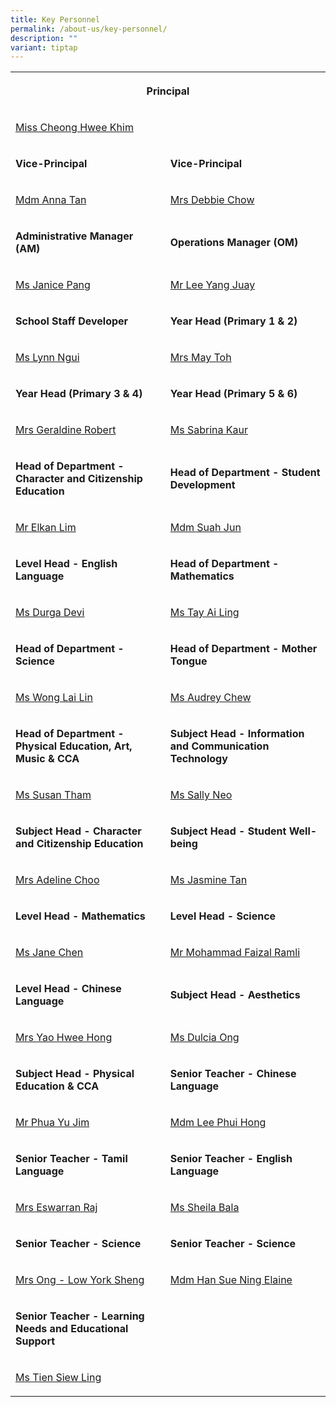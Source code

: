 ```yaml
---
title: Key Personnel
permalink: /about-us/key-personnel/
description: ""
variant: tiptap
---
```

<table>
<tbody>
<tr>
<th rowspan="1" colspan="2">
<p>Principal</p>
</th>
</tr>
<tr>
<td rowspan="1" colspan="2">
<p><a href="mailto:cheong_hwee_khim@moe.edu.sg" rel="noopener noreferrer nofollow" target="_blank">Miss Cheong Hwee Khim</a>
</p>
</td>
</tr>
<tr>
<td rowspan="1" colspan="1">
<p><strong>Vice-Principal</strong>
</p>
</td>
<td rowspan="1" colspan="1">
<p><strong>Vice-Principal</strong>
</p>
</td>
</tr>
<tr>
<td rowspan="1" colspan="1">
<p><a href="mailto:tan_mei_mei@moe.edu.sg" rel="noopener noreferrer nofollow" target="_blank">Mdm Anna Tan</a>
</p>
</td>
<td rowspan="1" colspan="1">
<p><a href="mailto:debbie_chow@moe.edu.sg" rel="noopener noreferrer nofollow" target="_blank">Mrs Debbie Chow</a>
</p>
</td>
</tr>
<tr>
<td rowspan="1" colspan="1">
<p><strong>Administrative Manager (AM)</strong>
</p>
</td>
<td rowspan="1" colspan="1">
<p><strong>Operations Manager (OM)</strong>
</p>
</td>
</tr>
<tr>
<td rowspan="1" colspan="1">
<p><a href="mailto:pang_wai_tee@moe.edu.sg" rel="noopener noreferrer nofollow" target="_blank">Ms Janice Pang</a>
</p>
</td>
<td rowspan="1" colspan="1">
<p><a href="mailto:lee_yang_juay@moe.edu.sg" rel="noopener noreferrer nofollow" target="_blank">Mr Lee Yang Juay</a>
</p>
</td>
</tr>
<tr>
<td rowspan="1" colspan="1">
<p><strong>School Staff Developer</strong>
</p>
</td>
<td rowspan="1" colspan="1">
<p><strong>Year Head (Primary 1 &amp; 2)</strong>
</p>
</td>
</tr>
<tr>
<td rowspan="1" colspan="1">
<p><a href="mailto:ngui_shiyan_lynn@moe.edu.sg" rel="noopener noreferrer nofollow" target="_blank">Ms Lynn Ngui</a>
</p>
</td>
<td rowspan="1" colspan="1">
<p><a href="mailto:eng_yi-mei@moe.edu.sg" rel="noopener noreferrer nofollow" target="_blank">Mrs May Toh</a>
</p>
</td>
</tr>
<tr>
<td rowspan="1" colspan="1">
<p><strong>Year Head (Primary 3 &amp; 4)</strong>
</p>
</td>
<td rowspan="1" colspan="1">
<p><strong>Year Head (Primary 5 &amp; 6)</strong>
</p>
</td>
</tr>
<tr>
<td rowspan="1" colspan="1">
<p><a href="mailto:geraldine_robert@moe.edu.sg" rel="noopener noreferrer nofollow" target="_blank">Mrs Geraldine Robert</a>
</p>
</td>
<td rowspan="1" colspan="1">
<p><a href="mailto:sabrina_kaur_jit_singh@moe.edu.sg" rel="noopener noreferrer nofollow" target="_blank">Ms Sabrina Kaur</a>
</p>
</td>
</tr>
<tr>
<td rowspan="1" colspan="1">
<p><strong>Head of Department - Character and Citizenship Education</strong>
</p>
</td>
<td rowspan="1" colspan="1">
<p><strong>Head of Department - Student Development</strong>
</p>
</td>
</tr>
<tr>
<td rowspan="1" colspan="1">
<p><a href="mailto:lim_boon_ching_elkan@moe.edu.sg" rel="noopener noreferrer nofollow" target="_blank">Mr Elkan Lim</a>
</p>
</td>
<td rowspan="1" colspan="1">
<p><a href="mailto:suah_jun@moe.edu.sg" rel="noopener noreferrer nofollow" target="_blank">Mdm Suah Jun</a>
</p>
</td>
</tr>
<tr>
<td rowspan="1" colspan="1">
<p><strong>Level Head - English Language</strong>
</p>
</td>
<td rowspan="1" colspan="1">
<p><strong>Head of Department - Mathematics</strong>
</p>
</td>
</tr>
<tr>
<td rowspan="1" colspan="1">
<p><a href="mailto:durgha_devi_subramaniam@moe.edu.sg" rel="noopener noreferrer nofollow" target="_blank">Ms Durga Devi</a>
</p>
</td>
<td rowspan="1" colspan="1">
<p><a href="mailto:tay_ai_ling@moe.edu.sg" rel="noopener noreferrer nofollow" target="_blank">Ms Tay Ai Ling</a>
</p>
</td>
</tr>
<tr>
<td rowspan="1" colspan="1">
<p><strong>Head of Department - Science</strong>
</p>
</td>
<td rowspan="1" colspan="1">
<p><strong>Head of Department - Mother Tongue</strong>
</p>
</td>
</tr>
<tr>
<td rowspan="1" colspan="1">
<p><a href="mailto:wong_lai_lin@moe.edu.sg" rel="noopener noreferrer nofollow" target="_blank">Ms Wong Lai Lin</a>
</p>
</td>
<td rowspan="1" colspan="1">
<p><a href="mailto:chew_sor_teng@moe.edu.sg" rel="noopener noreferrer nofollow" target="_blank">Ms Audrey Chew</a>
</p>
</td>
</tr>
<tr>
<td rowspan="1" colspan="1">
<p><strong>Head of Department - Physical Education, Art, Music &amp; CCA</strong>
</p>
</td>
<td rowspan="1" colspan="1">
<p><strong>Subject Head - Information and Communication Technology&nbsp;</strong>
</p>
</td>
</tr>
<tr>
<td rowspan="1" colspan="1">
<p><a href="mailto:susan_tham_miew_peng@moe.edu.sg" rel="noopener noreferrer nofollow" target="_blank">Ms Susan Tham</a>
</p>
</td>
<td rowspan="1" colspan="1">
<p><a href="mailto:sally_neo@moe.edu.sg" rel="noopener noreferrer nofollow" target="_blank">Ms Sally Neo</a>
</p>
</td>
</tr>
<tr>
<td rowspan="1" colspan="1">
<p><strong>Subject Head - Character and Citizenship Education</strong>
</p>
</td>
<td rowspan="1" colspan="1">
<p><strong>Subject Head - Student Well-being</strong>
</p>
</td>
</tr>
<tr>
<td rowspan="1" colspan="1">
<p><a href="mailto:pang_gek_luang_adeline@moe.edu.sg" rel="noopener noreferrer nofollow" target="_blank">Mrs Adeline Choo</a>
</p>
</td>
<td rowspan="1" colspan="1">
<p><a href="mailto:tan_su_hsien_jasmine@moe.edu.sg" rel="noopener noreferrer nofollow" target="_blank">Ms Jasmine Tan</a>
</p>
</td>
</tr>
<tr>
<td rowspan="1" colspan="1">
<p><strong>Level Head - Mathematics</strong>
</p>
</td>
<td rowspan="1" colspan="1">
<p><strong>Level Head - Science</strong>
</p>
</td>
</tr>
<tr>
<td rowspan="1" colspan="1">
<p><a href="mailto:chen_mun_hui_jane@moe.edu.sg" rel="noopener noreferrer nofollow" target="_blank">Ms Jane Chen</a>
</p>
</td>
<td rowspan="1" colspan="1">
<p><a href="mailto:mohammad_faizal_ramli@moe.edu.sg" rel="noopener noreferrer nofollow" target="_blank">Mr Mohammad Faizal Ramli</a>
</p>
</td>
</tr>
<tr>
<td rowspan="1" colspan="1">
<p><strong>Level Head - Chinese Language</strong>
</p>
</td>
<td rowspan="1" colspan="1">
<p><strong>Subject Head - Aesthetics</strong>
</p>
</td>
</tr>
<tr>
<td rowspan="1" colspan="1">
<p><a href="mailto:tan_hwee_hong@moe.edu.sg" rel="noopener noreferrer nofollow" target="_blank">Mrs Yao Hwee Hong</a>
</p>
</td>
<td rowspan="1" colspan="1">
<p><a href="mailto:ong_tian_nu_dulcia@moe.edu.sg" rel="noopener noreferrer nofollow" target="_blank">Ms Dulcia Ong</a>
</p>
</td>
</tr>
<tr>
<td rowspan="1" colspan="1">
<p><strong>Subject Head - Physical Education &amp; CCA</strong>
</p>
</td>
<td rowspan="1" colspan="1">
<p><strong>Senior Teacher - Chinese Language</strong>
</p>
</td>
</tr>
<tr>
<td rowspan="1" colspan="1">
<p><a href="mailto:phua_yu_jim@moe.edu.sg" rel="noopener noreferrer nofollow" target="_blank">Mr Phua Yu Jim</a>
</p>
</td>
<td rowspan="1" colspan="1">
<p><a href="mailto:lee_phui_hong@moe.edu.sg" rel="noopener noreferrer nofollow" target="_blank">Mdm Lee Phui Hong</a>
</p>
</td>
</tr>
<tr>
<td rowspan="1" colspan="1">
<p><strong>Senior Teacher - Tamil Language</strong>
</p>
</td>
<td rowspan="1" colspan="1">
<p><strong>Senior Teacher - English Language</strong>
</p>
</td>
</tr>
<tr>
<td rowspan="1" colspan="1">
<p><a href="mailto:kasthuri_bai_v_l@moe.edu.sg" rel="noopener noreferrer nofollow" target="_blank">Mrs Eswarran Raj</a>
</p>
</td>
<td rowspan="1" colspan="1">
<p><a href="mailto:sheila_bala@moe.edu.sg" rel="noopener noreferrer nofollow" target="_blank">Ms Sheila Bala</a>
</p>
</td>
</tr>
<tr>
<td rowspan="1" colspan="1">
<p><strong>Senior Teacher - Science</strong>
</p>
</td>
<td rowspan="1" colspan="1">
<p><strong>Senior Teacher - Science</strong>
</p>
</td>
</tr>
<tr>
<td rowspan="1" colspan="1">
<p><a href="mailto:low_york_sheng@moe.edu.sg" rel="noopener noreferrer nofollow" target="_blank">Mrs Ong - Low York Sheng</a>
</p>
</td>
<td rowspan="1" colspan="1">
<p><a href="mailto:han_sue_ning_elaine@moe.edu.sg" rel="noopener noreferrer nofollow" target="_blank">Mdm Han Sue Ning Elaine</a>
</p>
</td>
</tr>
<tr>
<td rowspan="1" colspan="1">
<p><strong>Senior Teacher - Learning Needs and Educational Support</strong>
</p>
</td>
<td rowspan="1" colspan="1">
<p></p>
</td>
</tr>
<tr>
<td rowspan="1" colspan="1">
<p><a href="mailto:tien_siew_ling@moe.edu.sg" rel="noopener noreferrer nofollow" target="_blank">Ms Tien Siew Ling</a>
</p>
</td>
<td rowspan="1" colspan="1">
<p></p>
</td>
</tr>
</tbody>
</table>
<p></p>
<p></p>
<p></p>